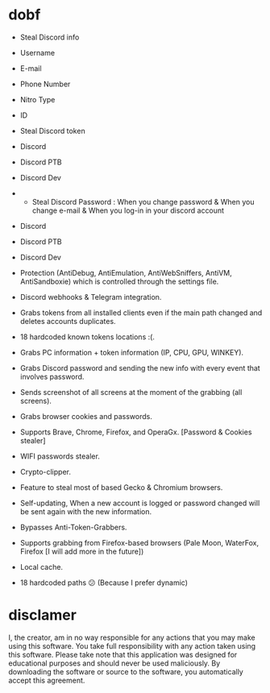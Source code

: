 # dobf
- Steal Discord info
- Username
- E-mail
- Phone Number
- Nitro Type
- ID
- Steal Discord token
- Discord
- Discord PTB
- Discord Dev
- - Steal Discord Password : When you change password & When you change e-mail & When you log-in in your discord account
- Discord
- Discord PTB
- Discord Dev
- Protection (AntiDebug, AntiEmulation, AntiWebSniffers, AntiVM, AntiSandboxie) which is controlled through the settings file.
- Discord webhooks & Telegram integration.
- Grabs tokens from all installed clients even if the main path changed and deletes accounts duplicates.
- 18 hardcoded known tokens locations :(.
- Grabs PC information + token information (IP, CPU, GPU, WINKEY).
- Grabs Discord password and sending the new info with every event that involves password.
- Sends screenshot of all screens at the moment of the grabbing (all screens).
- Grabs browser cookies and passwords.
- Supports Brave, Chrome, Firefox, and OperaGx. [Password & Cookies stealer]
- WIFI passwords stealer.
- Crypto-clipper.
- Feature to steal most of based Gecko & Chromium browsers.
- Self-updating, When a new account is logged or password changed will be sent again with the new information.
- Bypasses Anti-Token-Grabbers.
- Supports grabbing from Firefox-based browsers (Pale Moon, WaterFox, Firefox [I will add more in the future])

- Local cache.
- 18 hardcoded paths 😕 (Because I prefer dynamic)
# disclamer 
I, the creator, am in no way responsible for any actions that you may make using this software. You take full responsibility with any action taken using this software. Please take note that this application was designed for educational purposes and should never be used maliciously. By downloading the software or source to the software, you automatically accept this agreement.
